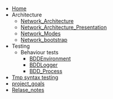 - [Home](README.md)
- Architecture
	- [Network_Architecture](documents/architecture/Network_Architecture.md)
	- [Network_Architecture_Presentation](documents/architecture/Network_Architecture_Presentation.md)
	- [Network_Modes](documents/architecture/Network_Modes.md)
	- [Network_bootstrap](documents/architecture/Network_bootstrap.md)
- Testing
	- Behaviour tests
		- [BDDEnvironment](documents/behaviour/BDDEnvironment.md)
		- [BDDLogger](documents/behaviour/BDDLogger.md)
		- [BDD_Process](documents/behaviour/BDD_Process.md)
- [Tmp syntax testing](documents/Test.md)
- [project_goals](documents/project_goals.md)
- [Relase_notes](documents/Relase_notes.md)
